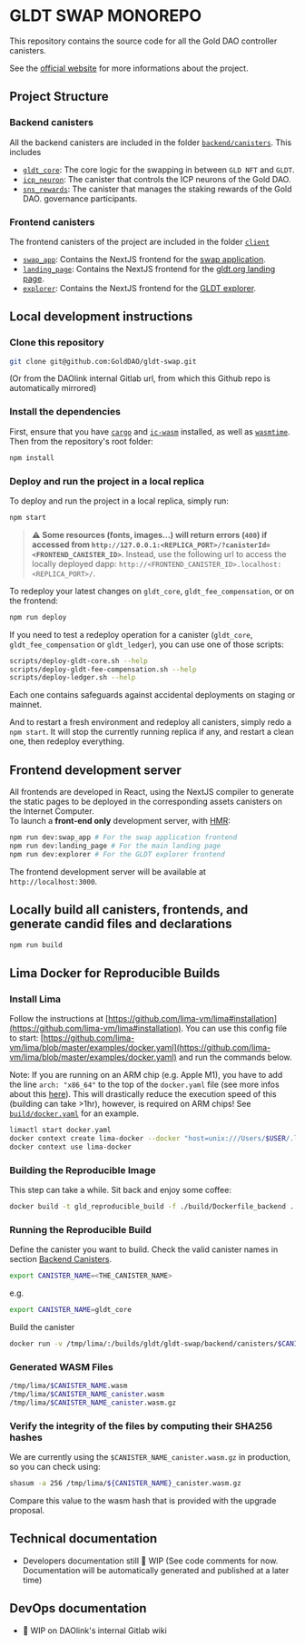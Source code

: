 # GLDT SWAP MONOREPO

This repository contains the source code for all the Gold DAO controller canisters.

See the [official website](https://gldt.org/) for more informations about the project.

## Project Structure

### Backend canisters

All the backend canisters are included in the folder [`backend/canisters`](backend/canisters/). This includes

- [`gldt_core`](backend/canisters/gldt_core/): The core logic for the swapping in between `GLD NFT` and `GLDT`.
- [`icp_neuron`](backend/canisters/icp_neuron/): The canister that controls the ICP neurons of the Gold DAO.
- [`sns_rewards`](backend/canisters/sns_rewards/): The canister that manages the staking rewards of the Gold DAO. governance participants.

### Frontend canisters

The frontend canisters of the project are included in the folder [`client`](client/)

- [`swap_app`](client/swap_app/): Contains the NextJS frontend for the [swap application](https://app.gldt.org).
- [`landing_page`](client/landing_page/): Contains the NextJS frontend for the [gldt.org landing page](https://gldt.org).
- [`explorer`](client/explorer): Contains the NextJS frontend for the [GLDT explorer](https://explorer.gldt.org).

## Local development instructions

### Clone this repository

  ```sh
  git clone git@github.com:GoldDAO/gldt-swap.git
  ```

  (Or from the DAOlink internal Gitlab url, from which this Github repo is automatically mirrored)

### Install the dependencies

First, ensure that you have [`cargo`](https://doc.rust-lang.org/cargo/getting-started/installation.html) and [`ic-wasm`](https://github.com/dfinity/ic-wasm) installed, as well as [`wasmtime`](https://wasmtime.dev).  
Then from the repository's root folder:

```sh
npm install
```

### Deploy and run the project in a local replica

To deploy and run the project in a local replica, simply run:

```sh
npm start
```

> **⚠️ Some resources (fonts, images...) will return errors (`400`) if accessed from `http://127.0.0.1:<REPLICA_PORT>/?canisterId=<FRONTEND_CANISTER_ID>`**. Instead, use the following url to access the locally deployed dapp: `http://<FRONTEND_CANISTER_ID>.localhost:<REPLICA_PORT>/`.

To redeploy your latest changes on `gldt_core`, `gldt_fee_compensation`, or on the frontend:

```sh
npm run deploy
```

If you need to test a redeploy operation for a canister (`gldt_core`, `gldt_fee_compensation` or `gldt_ledger`), you can use one of those scripts:

```sh
scripts/deploy-gldt-core.sh --help
scripts/deploy-gldt-fee-compensation.sh --help
scripts/deploy-ledger.sh --help
```

Each one contains safeguards against accidental deployments on staging or mainnet.

And to restart a fresh environment and redeploy all canisters, simply redo a `npm start`. It will stop the currently running replica if any, and restart a clean one, then redeploy everything.

## Frontend development server

All frontends are developed in React, using the NextJS compiler to generate the static pages to be deployed in the corresponding assets canisters on the Internet Computer.  
To launch a **front-end only** development server, with [HMR](https://webpack.js.org/concepts/hot-module-replacement/):

```sh
npm run dev:swap_app # For the swap application frontend
npm run dev:landing_page # For the main landing page
npm run dev:explorer # For the GLDT explorer frontend
```

The frontend development server will be available at `http://localhost:3000`.

## Locally build all canisters, frontends, and generate candid files and declarations

```sh
npm run build
```

## Lima Docker for Reproducible Builds

### Install Lima

Follow the instructions at [https://github.com/lima-vm/lima#installation](https://github.com/lima-vm/lima#installation).
You can use this config file to start: [https://github.com/lima-vm/lima/blob/master/examples/docker.yaml](https://github.com/lima-vm/lima/blob/master/examples/docker.yaml) and run the commands below.

Note: If you are running on an ARM chip (e.g. Apple M1), you have to add the line `arch: "x86_64"` to the top of the `docker.yaml` file (see more infos about this [here](https://lima-vm.io/docs/config/multi-arch/)). This will drastically reduce the execution speed of this (building can take >1hr), however, is required on ARM chips! See [`build/docker.yaml`](build/docker.yaml) for an example.

```sh
limactl start docker.yaml
docker context create lima-docker --docker "host=unix:///Users/$USER/.lima/docker/sock/docker.sock"
docker context use lima-docker
```

### Building the Reproducible Image

This step can take a while. Sit back and enjoy some coffee:

```sh
docker build -t gld_reproducible_build -f ./build/Dockerfile_backend .
```

### Running the Reproducible Build

Define the canister you want to build. Check the valid canister names in section [Backend Canisters](#backend-canisters).

```sh
export CANISTER_NAME=<THE_CANISTER_NAME>
```

e.g.

```sh
export CANISTER_NAME=gldt_core
```

Build the canister

```sh
docker run -v /tmp/lima/:/builds/gldt/gldt-swap/backend/canisters/$CANISTER_NAME/target/wasm32-unknown-unknown/release/ -e CANISTER_NAME=$CANISTER_NAME gld_reproducible_build
```

### Generated WASM Files

```sh
/tmp/lima/$CANISTER_NAME.wasm
/tmp/lima/$CANISTER_NAME_canister.wasm
/tmp/lima/$CANISTER_NAME_canister.wasm.gz
```

### Verify the integrity of the files by computing their SHA256 hashes

We are currently using the `$CANISTER_NAME_canister.wasm.gz` in production, so you can check using:

```sh
shasum -a 256 /tmp/lima/${CANISTER_NAME}_canister.wasm.gz
```

Compare this value to the wasm hash that is provided with the upgrade proposal.

## Technical documentation

- Developers documentation still :construction: WIP (See code comments for now. Documentation will be automatically generated and published at a later time)

## DevOps documentation

- :construction: WIP on DAOlink's internal Gitlab wiki
